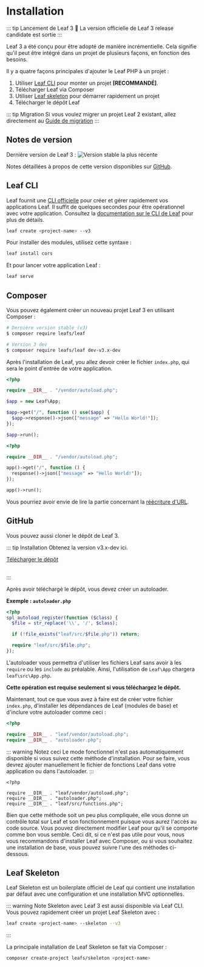 <!-- markdownlint-disable no-inline-html -->

# Installation

<script setup>
import VideoDocs from '/@theme/components/VideoDocs.vue'
</script>

::: tip Lancement de Leaf 3 🎊
La version officielle de Leaf 3 release candidate est sortie
:::

Leaf 3 a été conçu pour être adopté de manière incrémentielle. Cela signifie qu'il peut être intégré dans un projet de plusieurs façons, en fonction des besoins.

Il y a quatre façons principales d'ajouter le Leaf PHP à un projet :

1. Utiliser [Leaf CLI](https://cli.leafphp.dev/) pour monter un projet **[RECOMMANDÉ]**.
2. Télécharger Leaf via Composer
3. Utiliser [Leaf skeleton](https://leafphp.netlify.app/#/skeleton/v/2.0/) pour démarrer rapidement un projet
4. Télécharger le dépôt Leaf

::: tip Migration
Si vous voulez migrer un projet Leaf 2 existant, allez directement au [Guide de migration](/docs/migration/introduction.html)
:::

## Notes de version

Dernière version de Leaf 3 : ![Version stable la plus récente](https://poser.pugx.org/leafs/leaf/v/stable)

Notes détaillées à propos de cette version disponibles sur [GitHub](https://github.com/leafsphp/leaf/releases/tag/v3.0).

## Leaf CLI

<VideoDocs
  subject="Regardez la procédure d'installation de Leaf 3"
  description="Vous pouvez jeter un coup d'œil à l'installation d'un projet via Leaf CLI sur YouTube"
  link="https://www.youtube.com/embed/PuOk5xqTIsA"
/>

Leaf fournit une [CLI officielle](https://github.com/leafsphp/cli) pour créer et gérer rapidement vos applications Leaf. Il suffit de quelques secondes pour être opérationnel avec votre application. Consultez la [documentation sur le CLI de Leaf](https://cli.leafphp.dev) pour plus de détails.

```sh
leaf create <project-name> --v3
```

Pour installer des modules, utilisez cette syntaxe :

```sh
leaf install cors
```

Et pour lancer votre application Leaf :

```sh
leaf serve
```

## Composer

<!-- <VideoDocs
  subject="Regardez l'installation via Composer sur YouTube"
  description="Apprenez à installer Leaf 3 avec Composer"
  link="https://www.youtube.com/watch?v=t-pNURSTOKw"
/> -->

Vous pouvez également créer un nouveau projet Leaf 3 en utilisant Composer :

```sh
# Dernière version stable (v3)
$ composer require leafs/leaf

# Version 3 dev
$ composer require leafs/leaf dev-v3.x-dev
```

Après l'installation de Leaf, you allez devoir créer le fichier `index.php`, qui sera le point d'entrée de votre application.

<div class="class-mode">

```php
<?php

require __DIR__ . "/vendor/autoload.php";

$app = new Leaf\App;

$app->get("/", function () use($app) {
  $app->response()->json(["message" => "Hello World!"]);
});

$app->run();
```

</div>

<div class="functional-mode">

```php
<?php

require __DIR__ . "/vendor/autoload.php";

app()->get("/", function () {
  response()->json(["message" => "Hello World!"]);
});

app()->run();
```

</div>

Vous pourriez avoir envie de lire la partie concernant la [réécriture d'URL](/docs/introduction/url-rewriting.html).

## GitHub

<!-- <VideoDocs
  subject="Regardez l'installation via le dépôt GitHub"
  description="Apprenez à configurer une application Leaf à partir de GitHub."
  link="https://www.youtube.com/watch?v=t-pNURSTOKw"
/> -->

Vous pouvez aussi cloner le dépôt de Leaf 3.

::: tip Installation
Obtenez la version v3.x-dev ici.

<div style="margin-bottom: 30px;">
  <a href="https://github.com/leafsphp/leaf/releases/latest">Télécharger le dépôt</a>
</div>
:::

Après avoir téléchargé le dépôt, vous devez créer un autoloader.

**Exemple : `autoloader.php`**

```php
<?php
spl_autoload_register(function ($class) {
  $file = str_replace('\\', '/', $class);

  if (!file_exists("leaf/src/$file.php")) return;

  require "leaf/src/$file.php";
});
```

L'autoloader vous permettra d'utiliser les fichiers Leaf sans avoir à les `require` ou les `include` au préalable. Ainsi, l'utilisation de `Leaf\App` chargera `leaf\src\App.php`.

**Cette opération est requise seulement si vous téléchargez le dépôt.**

Maintenant, tout ce que vous avez à faire est de créer votre fichier `index.php`, d'installer les dépendances de Leaf (modules de base) et d'inclure votre autoloader comme ceci :

```php
<?php

require __DIR__ . "leaf/vendor/autoload.php";
require __DIR__ . "autoloader.php";
```

::: warning Notez ceci
Le mode fonctionnel n'est pas automatiquement disponible si vous suivez cette méthode d'installation. Pour se faire, vous devrez ajouter manuellement le fichier de fonctions Leaf dans votre application ou dans l'autoloader.
:::

```php{5}
<?php

require __DIR__ . "leaf/vendor/autoload.php";
require __DIR__ . "autoloader.php";
require __DIR__ . "leaf/src/functions.php";
```

Bien que cette méthode soit un peu plus compliquée, elle vous donne un contrôle total sur Leaf et son fonctionnement puisque vous aurez l'accès au code source. Vous pouvez directement modifier Leaf pour qu'il se comporte comme bon vous semble. Ceci dit, si ce n'est pas utile pour vous, nous vous recommandons d'installer Leaf avec Composer, ou si vous souhaitez une installation de base, vous pouvez suivre l'une des méthodes ci-dessous.

## Leaf Skeleton

Leaf Skeleton est un boilerplate officiel de Leaf qui contient une installation par défaut avec une configuration et une installation MVC optionnelles.

::: warning Note
Skeleton avec Leaf 3 est aussi disponible via Leaf CLI. Vous pouvez rapidement créer un projet Leaf Skeleton avec :

```sh
leaf create <project-name> --skeleton --v3
```

:::

La principale installation de Leaf Skeleton se fait via Composer :

```sh
composer create-project leafs/skeleton <project-name>
```
